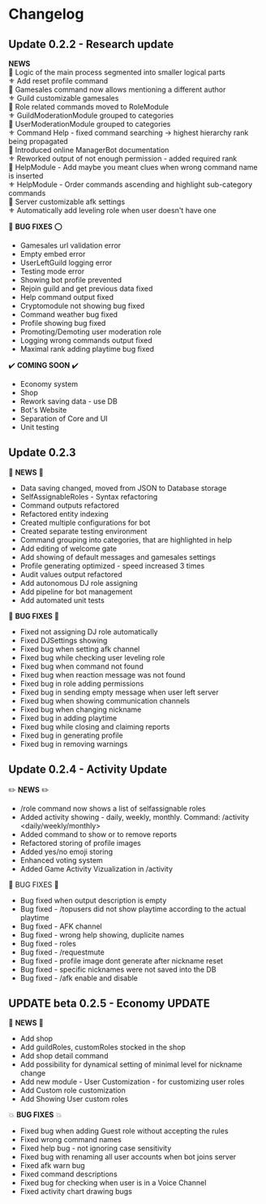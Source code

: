 # Changelog

## Update 0.2.2 - Research update

**NEWS**  
 💠 Logic of the main process segmented into smaller logical parts  
 ⚜️ Add reset profile command  
 💠 Gamesales command now allows mentioning a different author  
 ⚜️ Guild customizable gamesales  
 💠 Role related commands moved to RoleModule  
 ⚜️ GuildModerationModule grouped to categories  
 💠 UserModerationModule grouped to categories  
 ⚜️ Command Help - fixed command searching -&gt; highest hierarchy rank being propagated  
 💠 Introduced online ManagerBot documentation  
 ⚜️ Reworked output of not enough permission - added required rank  
 💠 HelpModule - Add maybe you meant clues when wrong command name is inserted  
 ⚜️ HelpModule - Order commands ascending and highlight sub-category commands  
 💠 Server customizable afk settings  
 ⚜️ Automatically add leveling role when user doesn't have one  
   


💮 **BUG FIXES** ⭕️ 
- Gamesales url validation error  
- Empty embed error  
- UserLeftGuild logging error  
- Testing mode error  
- Showing bot profile prevented  
- Rejoin guild and get previous data fixed  
- Help command output fixed  
- Cryptomodule not showing bug fixed  
- Command weather bug fixed  
- Profile showing bug fixed  
- Promoting/Demoting user moderation role  
- Logging wrong commands output fixed  
- Maximal rank adding playtime bug fixed  
   


✔️ **COMING SOON** ✔️ 
- Economy system  
- Shop  
- Rework saving data - use DB  
- Bot's Website  
- Separation of Core and UI  
- Unit testing  

## Update 0.2.3

💎 **NEWS** 💎
- Data saving changed, moved from JSON to Database storage
- SelfAssignableRoles - Syntax refactoring
- Command outputs refactored
- Refactored entity indexing
- Created multiple configurations for bot
- Created separate testing environment
- Command grouping into categories, that are highlighted in help
- Add editing of welcome gate
- Add showing of default messages and gamesales settings
- Profile generating optimized - speed increased 3 times
- Audit values output refactored
- Add autonomous DJ role assigning
- Add pipeline for bot management
- Add automated unit tests

🐛 **BUG FIXES** 🐛
- Fixed not assigning DJ role automatically
- Fixed DJSettings showing
- Fixed bug when setting afk channel
- Fixed bug while checking user leveling role
- Fixed bug when command not found
- Fixed bug when reaction message was not found
- Fixed bug in role adding permissions
- Fixed bug in sending empty message when user left server
- Fixed bug when showing communication channels
- Fixed bug when changing nickname
- Fixed bug in adding playtime
- Fixed bug while closing and claiming reports
- Fixed bug in generating profile
- Fixed bug in removing warnings

## Update 0.2.4 - Activity Update

✏️ **NEWS** ✏️
- /role command now shows a list of selfassignable roles
- Added activity showing - daily, weekly, monthly. Command: /activity <daily/weekly/monthly>
- Added command to show or to remove reports
- Refactored storing of profile images
- Added yes/no emoji storing
- Enhanced voting system
- Added Game Activity Vizualization in /activity

🧯 BUG FIXES 🧯
- Bug fixed when output description is empty
- Bug fixed - /topusers did not show playtime according to the actual playtime
- Bug fixed - AFK channel
- Bug fixed - wrong help showing, duplicite names
- Bug fixed - roles
- Bug fixed - /requestmute
- Bug fixed - profile image dont generate after nickname reset
- Bug fixed - specific nicknames were not saved into the DB
- Bug fixed - /afk enable and disable

## UPDATE beta 0.2.5 - Economy UPDATE

🎐 **NEWS** 🎐
- Add shop
- Add guildRoles, customRoles stocked in the shop
- Add shop detail command
- Add possibility for dynamical setting of minimal level for nickname change
- Add new module - User Customization - for customizing user roles
- Add Custom role customization
- Add Showing User custom roles

💥 **BUG FIXES** 💥
- Fixed bug when adding Guest role without accepting the rules
- Fixed wrong command names
- Fixed help bug - not ignoring case sensitivity
- Fixed bug with renaming all user accounts when bot joins server
- Fixed afk warn bug
- Fixed command descriptions
- Fixed bug for checking when user is in a Voice Channel
- Fixed activity chart drawing bugs